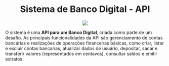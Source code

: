 ﻿<h1 align="center"> Sistema de Banco Digital - API </h1>

<p align="center">
<img loading="lazy" src="http://img.shields.io/static/v1?label=STATUS&message=COMCLUIDO&color=GREEN&style=for-the-badge"/>
</p>

O sistema é uma **API para um Banco Digital**, criada como parte de um desafio. As principais funcionalidades da API são gerenciamento de contas bancárias e realizações de operações financeiras básicas, como criar, listar e excluir contas bancarias, atualizar dados de usuário, depositar, sacar e transferir valores (representados em centavos), consultar saldos e emitir extratos.

